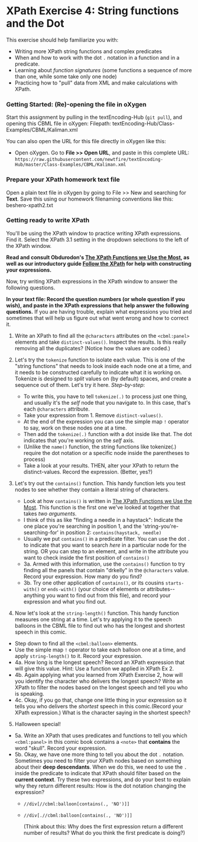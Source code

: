 # XPath Exercise 4: String functions and the Dot

 This exercise should help familiarize you with:
* Writing more XPath string functions and complex predicates
* When and how to work with the dot `.` notation in a function and in a predicate.
* Learning about *function signatures* (some functions a sequence of more than one, while some take only one node)
* Practicing how to "pull" data from XML and make calculations with XPath.


### Getting Started: (Re)-opening the file in oXygen

Start this assignment by pulling in the textEncoding-Hub (`git pull`), and opening this CBML file in oXygen:
Filepath: textEncoding-Hub/Class-Examples/CBML/Kaliman.xml

You can also open the URL for this file directly in oXygen like this:
* Open oXygen. Go to **File >> Open URL**, and paste in this complete URL:
`https://raw.githubusercontent.com/newtfire/textEncoding-Hub/master/Class-Examples/CBML/Kaliman.xml`


### Prepare your XPath homework text file
Open a plain text file in oXygen by going to File >> New and searching for **Text**.
Save this using our homework filenaming conventions like this: beshero-xpath2.txt

### Getting ready to write XPath
You'll be using the XPath window to practice writing XPath expressions. Find it. 
Select the XPath 3.1 setting in the dropdown selections to the left of the XPath window. 

**Read and consult Obdurodon's [The XPath Functions we Use the Most](http://dh.obdurodon.org/functions.xhtml), as well as our introductory guide [Follow the XPath](https://newtfire.org/courses/tutorials/explainXPath.html) 
for help with constructing your expressions.**

Now, try writing XPath expressions in the XPath window to answer the following questions. 


**In your text file: Record the question numbers (or whole question if you wish), and 
paste in the XPath expressions that help answer the following questions.** 
If you are having trouble, explain what expressions you tried and sometimes that will help us 
figure out what went wrong and how to correct it.


1. Write an XPath to find all the `@characters` attributes on the `<cbml:panel>` elements and take `distinct-values()`.
Inspect the results. Is this really removing all the duplicates? (Notice how the values are coded.)

2. Let's try the `tokenize` function to isolate each value. This is one of the "string functions" that needs to look inside
each node one at a time, and it needs to be constructed carefully to indicate what it is working on. 
Tokenize is designed to *split* values on (by default) spaces, and create a sequence out of them. Let's try it here. *Step-by-step*:
    * To write this, you have to tell `tokenize(.)` to process just one thing, and usually it's the *self* node that you navigate to.
In this case, that's each `@characters` attribute. 
    * Take your expression from 1. Remove `distinct-values()`. 
    * At the end of the expression you can use the simple map `!` operator to say, work on these nodes one at a time.
    * Then add the `tokenize(.)` function with a dot inside like that. The dot indicates that you're working on the *self* axis.
    * (Unlike the `name()` function, the string functions like tokenize(.) require the dot notation or a specific node inside the parentheses to process)
    * Take a look at your results. THEN, alter your XPath to return the distinct-values. Record the expression. (Better, yes?)

3. Let's try out the `contains()` function. This handy function lets you test nodes to see whether they contain a literal string of characters.
    * Look at how `contains()` is written in [The XPath Functions we Use the Most](http://dh.obdurodon.org/functions.xhtml). This function is the first one we've looked at together that takes *two arguments*. 
    * I think of this as like "finding a needle in a haystack": Indicate the one place you're searching in position 1, and the 'string-you're-searching-for' in position 2: 
`contains(haystack, needle)`
    * Usually we put `contains()` in a predicate filter. You can use the dot `.` to indicate that you want to search *here* in a particular node for the string. OR you can step to an element, and write in the attribute you want to check inside the first position of `contains()`
    * 3a. Armed with this information, use the `contains()` function to try finding all the panels that contain "drkelly" in the `@characters` value. Record your expression. How many do you find?
   * 3b. Try one other application of `contains()`, or its cousins `starts-with()` or `ends-with()` (your choice of elements or attributes--anything you want to find out from this file), and record your expression and what you find out.

4. Now let's look at the `string-length()` function. This handy function measures one string at a time. Let's try applying it
to the speech balloons in the CBML file to find out who has the longest and shortest speech in this comic.
* Step down to find all the `<cbml:balloon>` elements. 
* Use the simple map `!` operator to take each balloon one at a time, and apply `string-length()` to it. Record your expression.
* 4a. How long is the longest speech? Record an XPath expression that will give this value. Hint: Use a function we applied in XPath Ex 2.
* 4b. Again applying what you learned from XPath Exercise 2, how will you identify the character who delivers the longest speech? Write an XPath to filter the nodes based on the longest speech and tell you who is speaking. 
* 4c. Okay, if you go that, change one little thing in your expression so it tells you who delivers the *shortest* speech in this comic.(Record your XPath expression.) What is the character saying in the shortest speech?

5. Halloween special! 
  * 5a. Write an XPath that uses predicates and functions to tell you which `<cbml:panel>` in this comic book contains a `<note>` that **contains** the word "skull". Record your expression.
  * 5b. Okay, we have one more thing to tell you about the dot `.`  notation. Sometimes you need to filter your XPath nodes based on something about their **deep descendants**.
     When we do this, we need to use the `.` inside the predicate to indicate that XPath should filter based on the **current context**. 
    Try these two expressions, and do your best to explain why they return different results: How is the dot notation changing the expression?
      * `//div[//cbml:balloon[contains(., 'NO')]]`
      * `//div[.//cbml:balloon[contains(., 'NO')]]`
    
        (Think about this: Why does the first expression return a different number of results? What do you think the first predicate is doing?)
    
    





 
 
 







